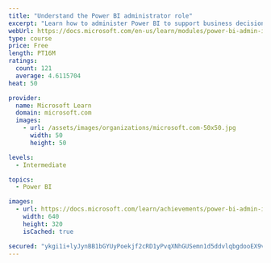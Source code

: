 ```yaml
---
title: "Understand the Power BI administrator role"
excerpt: "Learn how to administer Power BI to support business decisions backed by data."
webUrl: https://docs.microsoft.com/en-us/learn/modules/power-bi-admin-intro/
type: course
price: Free
length: PT16M
ratings:
  count: 121
  average: 4.6115704
heat: 50

provider:
  name: Microsoft Learn
  domain: microsoft.com
  images:
    - url: /assets/images/organizations/microsoft.com-50x50.jpg
      width: 50
      height: 50

levels:
  - Intermediate

topics:
  - Power BI

images:
  - url: https://docs.microsoft.com/learn/achievements/power-bi-admin-intro-social.png
    width: 640
    height: 320
    isCached: true

secured: "ykgi1i+lyJynBB1bGYUyPoekjf2cRD1yPvqXNhGUSemn1d5ddvlqbgdooEX9vC0RSX2aXEXfFXfM+WzrgIKAsPq2jlhc9VrwudHxWKhriooIhmE4iYWN7iXX3ApLA7Nso4lP/BnU8TfGiIl5RDf1pwNdAiSl9QQ6vXTfigjGQqYlH5v1ehWv4PHiienI2hRqJ9JGFYnVKj02742EPZcOPsj7ZAQGevwhj95PMmwejYxFIunbAQfD0GMs3/kGddIh6R4V76yXbVcFOj8GVkO7B/f+3swMVxDYg7T8+z1NQtxBmbn+6KeAZkz1TF1bL1KK9193oCIL8FCAVFSF5k5rygmZJRSaaH1hTJ53Tm4j2WXzjCgqN8OtgU44l7JZnABeeXNvjtuLrtLxg1bx2JeQxoHmamaY5dTD894X2b2/BoE=;mylZAOPnEkDghADklrEgZg=="
---
```


